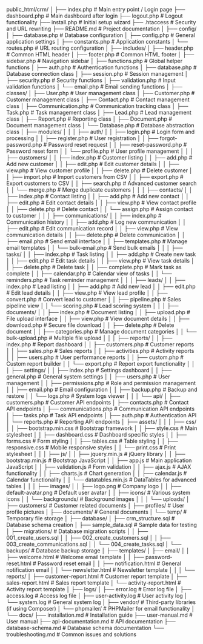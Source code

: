 public_html/crm/
│
├── index.php                          # Main entry point / Login page
├── dashboard.php                      # Main dashboard after login
├── logout.php                         # Logout functionality
├── install.php                        # Initial setup wizard
├── .htaccess                          # Security and URL rewriting
├── README.md                          # Project documentation
│
├── config/
│   ├── database.php                   # Database configuration
│   ├── config.php                     # General application settings
│   ├── constants.php                  # Application constants
│   └── routes.php                     # URL routing configuration
│
├── includes/
│   ├── header.php                     # Common HTML header
│   ├── footer.php                     # Common HTML footer
│   ├── sidebar.php                    # Navigation sidebar
│   ├── functions.php                  # Global helper functions
│   ├── auth.php                       # Authentication functions
│   ├── database.php                   # Database connection class
│   ├── session.php                    # Session management
│   ├── security.php                   # Security functions
│   ├── validation.php                 # Input validation functions
│   └── email.php                      # Email sending functions
│
├── classes/
│   ├── User.php                       # User management class
│   ├── Customer.php                   # Customer management class
│   ├── Contact.php                    # Contact management class
│   ├── Communication.php              # Communication tracking class
│   ├── Task.php                       # Task management class
│   ├── Lead.php                       # Lead management class
│   ├── Report.php                     # Reporting class
│   ├── Document.php                   # Document management class
│   └── Database.php                   # Database abstraction class
│
├── modules/
│   │
│   ├── auth/
│   │   ├── login.php                  # Login form and processing
│   │   ├── register.php               # User registration
│   │   ├── forgot-password.php        # Password reset request
│   │   ├── reset-password.php         # Password reset form
│   │   └── profile.php                # User profile management
│   │
│   ├── customers/
│   │   ├── index.php                  # Customer listing
│   │   ├── add.php                    # Add new customer
│   │   ├── edit.php                   # Edit customer details
│   │   ├── view.php                   # View customer profile
│   │   ├── delete.php                 # Delete customer
│   │   ├── import.php                 # Import customers from CSV
│   │   ├── export.php                 # Export customers to CSV
│   │   ├── search.php                 # Advanced customer search
│   │   └── merge.php                  # Merge duplicate customers
│   │
│   ├── contacts/
│   │   ├── index.php                  # Contact listing
│   │   ├── add.php                    # Add new contact
│   │   ├── edit.php                   # Edit contact details
│   │   ├── view.php                   # View contact profile
│   │   ├── delete.php                 # Delete contact
│   │   └── assign.php                 # Assign contact to customer
│   │
│   ├── communications/
│   │   ├── index.php                  # Communication history
│   │   ├── add.php                    # Log new communication
│   │   ├── edit.php                   # Edit communication record
│   │   ├── view.php                   # View communication details
│   │   ├── delete.php                 # Delete communication
│   │   ├── email.php                  # Send email interface
│   │   ├── templates.php              # Manage email templates
│   │   └── bulk-email.php             # Send bulk emails
│   │
│   ├── tasks/
│   │   ├── index.php                  # Task listing
│   │   ├── add.php                    # Create new task
│   │   ├── edit.php                   # Edit task details
│   │   ├── view.php                   # View task details
│   │   ├── delete.php                 # Delete task
│   │   ├── complete.php               # Mark task as complete
│   │   ├── calendar.php               # Calendar view of tasks
│   │   └── reminders.php              # Task reminder management
│   │
│   ├── leads/
│   │   ├── index.php                  # Lead listing
│   │   ├── add.php                    # Add new lead
│   │   ├── edit.php                   # Edit lead details
│   │   ├── view.php                   # View lead profile
│   │   ├── convert.php                # Convert lead to customer
│   │   ├── pipeline.php               # Sales pipeline view
│   │   └── scoring.php                # Lead scoring system
│   │
│   ├── documents/
│   │   ├── index.php                  # Document listing
│   │   ├── upload.php                 # File upload interface
│   │   ├── view.php                   # View document details
│   │   ├── download.php               # Secure file download
│   │   ├── delete.php                 # Delete document
│   │   ├── categories.php             # Manage document categories
│   │   └── bulk-upload.php            # Multiple file upload
│   │
│   ├── reports/
│   │   ├── index.php                  # Report dashboard
│   │   ├── customers.php              # Customer reports
│   │   ├── sales.php                  # Sales reports
│   │   ├── activities.php             # Activity reports
│   │   ├── users.php                  # User performance reports
│   │   ├── custom.php                 # Custom report builder
│   │   └── export.php                 # Report export functionality
│   │
│   ├── settings/
│   │   ├── index.php                  # Settings dashboard
│   │   ├── general.php                # General system settings
│   │   ├── users.php                  # User management
│   │   ├── permissions.php            # Role and permission management
│   │   ├── email.php                  # Email configuration
│   │   ├── backup.php                 # Backup and restore
│   │   └── logs.php                   # System logs viewer
│   │
│   └── api/
│       ├── customers.php              # Customer API endpoints
│       ├── contacts.php               # Contact API endpoints
│       ├── communications.php         # Communication API endpoints
│       ├── tasks.php                  # Task API endpoints
│       ├── auth.php                   # Authentication API
│       └── reports.php                # Reporting API endpoints
│
├── assets/
│   │
│   ├── css/
│   │   ├── bootstrap.min.css          # Bootstrap framework
│   │   ├── style.css                  # Main stylesheet
│   │   ├── dashboard.css              # Dashboard specific styles
│   │   ├── forms.css                  # Form styling
│   │   ├── tables.css                 # Table styling
│   │   ├── responsive.css             # Mobile responsive styles
│   │   └── print.css                  # Print stylesheet
│   │
│   ├── js/
│   │   ├── jquery.min.js              # jQuery library
│   │   ├── bootstrap.min.js           # Bootstrap JavaScript
│   │   ├── app.js                     # Main application JavaScript
│   │   ├── validation.js              # Form validation
│   │   ├── ajax.js                    # AJAX functionality
│   │   ├── charts.js                  # Chart generation
│   │   ├── calendar.js                # Calendar functionality
│   │   └── datatables.min.js          # DataTables for advanced tables
│   │
│   ├── images/
│   │   ├── logo.png                   # Company logo
│   │   ├── default-avatar.png         # Default user avatar
│   │   ├── icons/                     # Various system icons
│   │   └── backgrounds/               # Background images
│   │
│   └── uploads/
│       ├── customers/                 # Customer related documents
│       ├── profiles/                  # User profile pictures
│       ├── documents/                 # General documents
│       └── temp/                      # Temporary file storage
│
├── database/
│   ├── crm_structure.sql              # Database schema creation
│   ├── sample_data.sql                # Sample data for testing
│   ├── migrations/                    # Database migration scripts
│   │   ├── 001_create_users.sql
│   │   ├── 002_create_customers.sql
│   │   ├── 003_create_communications.sql
│   │   └── 004_create_tasks.sql
│   └── backups/                       # Database backup storage
│
├── templates/
│   ├── email/
│   │   ├── welcome.html               # Welcome email template
│   │   ├── password-reset.html        # Password reset email
│   │   ├── notification.html          # General notification email
│   │   └── newsletter.html            # Newsletter template
│   │
│   └── reports/
│       ├── customer-report.html       # Customer report template
│       ├── sales-report.html          # Sales report template
│       └── activity-report.html       # Activity report template
│
├── logs/
│   ├── error.log                      # Error log file
│   ├── access.log                     # Access log file
│   ├── user-activity.log              # User activity log
│   └── system.log                     # General system log
│
├── vendor/                            # Third-party libraries (if using Composer)
│   └── phpmailer/                     # PHPMailer for email functionality
│
└── docs/
    ├── installation.md                # Installation guide
    ├── user-manual.md                 # User manual
    ├── api-documentation.md           # API documentation
    ├── database-schema.md             # Database schema documentation
    └── troubleshooting.md             # Common issues and solutions